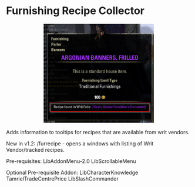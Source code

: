 # Furnishing Recipe Collector

<center><img src="..\image1.png" alt="Screenshot" width=300px/></center>

Adds information to tooltips for recipes that are available from writ vendors.

New in v1.2:
/furrecipe - opens a windows with listing of Writ Vendor/tracked recipes.

Pre-requisites:
LibAddonMenu-2.0
LibScrollableMenu

Optional Pre-requisite Addon:
LibCharacterKnowledge
TamrielTradeCentrePrice
LibSlashCommander